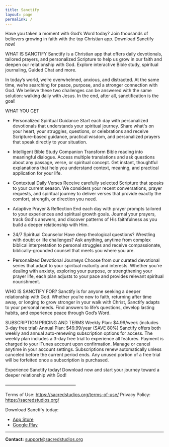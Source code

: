 ```yaml
---
title: Sanctify
layout: page
permalink: /
---
```


Have you taken a moment with God’s Word today? Join thousands of believers growing in faith with the top Christian app. Download Sanctify now!

WHAT IS SANCTIFY
Sanctify is a Christian app that offers daily devotionals, tailored prayers, and personalized Scripture to help us grow in our faith and deepen our relationship with God. Explore interactive Bible study, spiritual journaling, Guided Chat and more.

In today’s world, we’re overwhelmed, anxious, and distracted. At the same time, we’re searching for peace, purpose, and a stronger connection with God. We believe these two challenges can be answered with the same solution: walking daily with Jesus. In the end, after all, sanctification is the goal!

WHAT YOU GET
* Personalized Spiritual Guidance
Start each day with personalized devotionals that understands your spiritual journey. Share what's on your heart, your struggles, questions, or celebrations and receive Scripture-based guidance, practical wisdom, and personalized prayers that speak directly to your situation.

* Intelligent Bible Study Companion
Transform Bible reading into meaningful dialogue. Access multiple translations and ask questions about any passage, verse, or spiritual concept. Get instant, thoughtful explanations that help you understand context, meaning, and practical application for your life.

* Contextual Daily Verses
Receive carefully selected Scripture that speaks to your current season. We considers your recent conversations, prayer requests, and spiritual journey to deliver verses that provide exactly the comfort, strength, or direction you need.

* Adaptive Prayer & Reflection
End each day with prayer prompts tailored to your experiences and spiritual growth goals. Journal your prayers, track God's answers, and discover patterns of His faithfulness as you build a deeper relationship with Him.

* 24/7 Spiritual Counselor
Have deep theological questions? Wrestling with doubt or life challenges? Ask anything, anytime from complex biblical interpretation to personal struggles and receive compassionate, biblically-grounded counsel that meets you where you are.

* Personalized Devotional Journeys
Choose from our curated devotional series that adapt to your spiritual maturity and interests. Whether you're dealing with anxiety, exploring your purpose, or strengthening your prayer life, each plan adjusts to your pace and provides relevant spiritual nourishment.

WHO IS SANCTIFY FOR?
Sanctify is for anyone seeking a deeper relationship with God. Whether you’re new to faith, returning after time away, or longing to grow stronger in your walk with Christ, Sanctify adapts to your personal needs. Find answers to life’s questions, develop lasting habits, and experience peace through God’s Word.

SUBSCRIPTION PRICING AND TERMS
Weekly Plan: $4.99/week (includes 3-day free trial)
Annual Plan: $49.99/year (SAVE 80%)
Sanctify offers both weekly and annual auto-renewing subscription options for access. The weekly plan includes a 3-day free trial to experience all features. Payment is charged to your iTunes account upon confirmation. Manage or cancel anytime in your account settings. Subscriptions renew automatically unless canceled before the current period ends. Any unused portion of a free trial will be forfeited once a subscription is purchased.

Experience Sanctify today! Download now and start your journey toward a deeper relationship with God!

————————————————

Terms of Use: https://sacredstudios.org/terms-of-use/
Privacy Policy: https://sacredstudios.org/

Download Sanctify today:
- [App Store](https://apps.apple.com/us/app/sanctify-prayers-guidance/id6751909914)
- [Google Play](https://play.google.com/store/apps/details?id=com.sacredstudios.sanctify&hl=en_US)

---

**Contact:** support@sacredstudios.org
